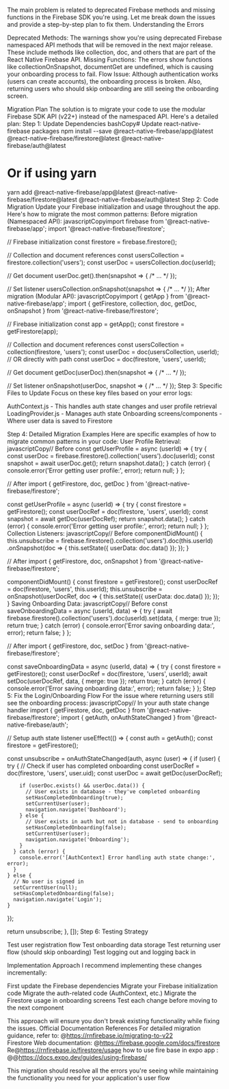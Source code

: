
The main problem is related to deprecated Firebase methods and missing functions in the Firebase SDK you're using. Let me break down the issues and provide a step-by-step plan to fix them.
Understanding the Errors

Deprecated Methods: The warnings show you're using deprecated Firebase namespaced API methods that will be removed in the next major release. These include methods like collection, doc, and others that are part of the React Native Firebase API.
Missing Functions: The errors show functions like collectionOnSnapshot, documentGet are undefined, which is causing your onboarding process to fail.
Flow Issue: Although authentication works (users can create accounts), the onboarding process is broken. Also, returning users who should skip onboarding are still seeing the onboarding screen.

Migration Plan
The solution is to migrate your code to use the modular Firebase SDK API (v22+) instead of the namespaced API. Here's a detailed plan:
Step 1: Update Dependencies
bashCopy# Update react-native-firebase packages
npm install --save @react-native-firebase/app@latest @react-native-firebase/firestore@latest @react-native-firebase/auth@latest
# Or if using yarn
yarn add @react-native-firebase/app@latest @react-native-firebase/firestore@latest @react-native-firebase/auth@latest
Step 2: Code Migration
Update your Firebase initialization and usage throughout the app. Here's how to migrate the most common patterns:
Before migration (Namespaced API):
javascriptCopyimport firebase from '@react-native-firebase/app';
import '@react-native-firebase/firestore';

// Firebase initialization
const firestore = firebase.firestore();

// Collection and document references
const usersCollection = firestore.collection('users');
const userDoc = usersCollection.doc(userId);

// Get document
userDoc.get().then(snapshot => { /* ... */ });

// Set listener
usersCollection.onSnapshot(snapshot => { /* ... */ });
After migration (Modular API):
javascriptCopyimport { getApp } from '@react-native-firebase/app';
import { getFirestore, collection, doc, getDoc, onSnapshot } from '@react-native-firebase/firestore';

// Firebase initialization
const app = getApp();
const firestore = getFirestore(app);

// Collection and document references
const usersCollection = collection(firestore, 'users');
const userDoc = doc(usersCollection, userId);
// OR directly with path
const userDoc = doc(firestore, 'users', userId);

// Get document
getDoc(userDoc).then(snapshot => { /* ... */ });

// Set listener
onSnapshot(userDoc, snapshot => { /* ... */ });
Step 3: Specific Files to Update
Focus on these key files based on your error logs:

AuthContext.js - This handles auth state changes and user profile retrieval
LoadingProvider.js - Manages auth state
Onboarding screens/components - Where user data is saved to Firestore

Step 4: Detailed Migration Examples
Here are specific examples of how to migrate common patterns in your code:
User Profile Retrieval:
javascriptCopy// Before
const getUserProfile = async (userId) => {
  try {
    const userDoc = firebase.firestore().collection('users').doc(userId);
    const snapshot = await userDoc.get();
    return snapshot.data();
  } catch (error) {
    console.error('Error getting user profile:', error);
    return null;
  }
};

// After
import { getFirestore, doc, getDoc } from '@react-native-firebase/firestore';

const getUserProfile = async (userId) => {
  try {
    const firestore = getFirestore();
    const userDocRef = doc(firestore, 'users', userId);
    const snapshot = await getDoc(userDocRef);
    return snapshot.data();
  } catch (error) {
    console.error('Error getting user profile:', error);
    return null;
  }
};
Collection Listeners:
javascriptCopy// Before
componentDidMount() {
  this.unsubscribe = firebase.firestore().collection('users').doc(this.userId)
    .onSnapshot(doc => {
      this.setState({ userData: doc.data() });
    });
}

// After
import { getFirestore, doc, onSnapshot } from '@react-native-firebase/firestore';

componentDidMount() {
  const firestore = getFirestore();
  const userDocRef = doc(firestore, 'users', this.userId);
  this.unsubscribe = onSnapshot(userDocRef, doc => {
    this.setState({ userData: doc.data() });
  });
}
Saving Onboarding Data:
javascriptCopy// Before
const saveOnboardingData = async (userId, data) => {
  try {
    await firebase.firestore().collection('users').doc(userId).set(data, { merge: true });
    return true;
  } catch (error) {
    console.error('Error saving onboarding data:', error);
    return false;
  }
};

// After
import { getFirestore, doc, setDoc } from '@react-native-firebase/firestore';

const saveOnboardingData = async (userId, data) => {
  try {
    const firestore = getFirestore();
    const userDocRef = doc(firestore, 'users', userId);
    await setDoc(userDocRef, data, { merge: true });
    return true;
  } catch (error) {
    console.error('Error saving onboarding data:', error);
    return false;
  }
};
Step 5: Fix the Login/Onboarding Flow
For the issue where returning users still see the onboarding process:
javascriptCopy// In your auth state change handler
import { getFirestore, doc, getDoc } from '@react-native-firebase/firestore';
import { getAuth, onAuthStateChanged } from '@react-native-firebase/auth';

// Setup auth state listener
useEffect(() => {
  const auth = getAuth();
  const firestore = getFirestore();
  
  const unsubscribe = onAuthStateChanged(auth, async (user) => {
    if (user) {
      try {
        // Check if user has completed onboarding
        const userDocRef = doc(firestore, 'users', user.uid);
        const userDoc = await getDoc(userDocRef);
        
        if (userDoc.exists() && userDoc.data()) {
          // User exists in database - they've completed onboarding
          setHasCompletedOnboarding(true);
          setCurrentUser(user);
          navigation.navigate('Dashboard');
        } else {
          // User exists in auth but not in database - send to onboarding
          setHasCompletedOnboarding(false);
          setCurrentUser(user);
          navigation.navigate('Onboarding');
        }
      } catch (error) {
        console.error('[AuthContext] Error handling auth state change:', error);
      }
    } else {
      // No user is signed in
      setCurrentUser(null);
      setHasCompletedOnboarding(false);
      navigation.navigate('Login');
    }
  });
  
  return unsubscribe;
}, []);
Step 6: Testing Strategy

Test user registration flow
Test onboarding data storage
Test returning user flow (should skip onboarding)
Test logging out and logging back in

Implementation Approach
I recommend implementing these changes incrementally:

First update the Firebase dependencies
Migrate your Firebase initialization code
Migrate the auth-related code (AuthContext, etc.)
Migrate the Firestore usage in onboarding screens
Test each change before moving to the next component

This approach will ensure you don't break existing functionality while fixing the issues.
Official Documentation References
For detailed migration guidance, refer to:
@https://rnfirebase.io/migrating-to-v22  
Firestore Web documentation:  @https://firebase.google.com/docs/firestore 
Re@https://rnfirebase.io/firestore/usage 
how to use fire base in expo app : @@https://docs.expo.dev/guides/using-firebase/ 

This migration should resolve all the errors you're seeing while maintaining the functionality you need for your application's user flow